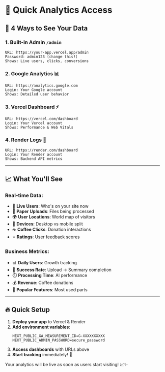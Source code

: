 # 🎯 Quick Analytics Access

## 🚀 **4 Ways to See Your Data**

### 1. **Built-in Admin** `/admin` 
```
URL: https://your-app.vercel.app/admin
Password: admin123 (change this!)
Shows: Live users, clicks, conversions
```

### 2. **Google Analytics** 📊
```
URL: https://analytics.google.com
Login: Your Google account
Shows: Detailed user behavior
```

### 3. **Vercel Dashboard** ⚡
```
URL: https://vercel.com/dashboard
Login: Your Vercel account
Shows: Performance & Web Vitals
```

### 4. **Render Logs** 🔧
```
URL: https://render.com/dashboard
Login: Your Render account
Shows: Backend API metrics
```

---

## 📈 **What You'll See**

### **Real-time Data**:
- 👥 **Live Users**: Who's on your site now
- 📄 **Paper Uploads**: Files being processed
- 🌍 **User Locations**: World map of visitors
- 📱 **Devices**: Desktop vs mobile split
- ☕ **Coffee Clicks**: Donation interactions
- ⭐ **Ratings**: User feedback scores

### **Business Metrics**:
- 📊 **Daily Users**: Growth tracking
- 🔄 **Success Rate**: Upload → Summary completion
- ⏱️ **Processing Time**: AI performance
- 💰 **Revenue**: Coffee donations
- 🎯 **Popular Features**: Most used parts

---

## 🔥 **Quick Setup**

1. **Deploy your app** to Vercel & Render
2. **Add environment variables**:
   ```
   NEXT_PUBLIC_GA_MEASUREMENT_ID=G-XXXXXXXXXX
   NEXT_PUBLIC_ADMIN_PASSWORD=secure_password
   ```
3. **Access dashboards** with URLs above
4. **Start tracking** immediately! 🎉

Your analytics will be live as soon as users start visiting! 📈✨
